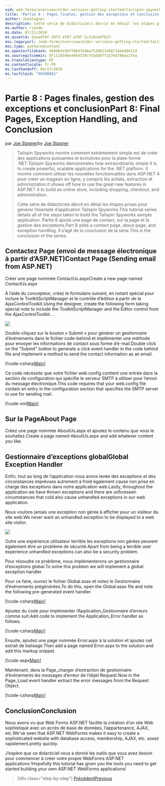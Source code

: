```yaml
---
uid: web-forms/overview/older-versions-getting-started/tailspin-spyworks/tailspin-spyworks-part-8
title: 'Partie 8 : Pages finales, gestion des exceptions et Conclusion | Microsoft Docs'
author: JoeStagner
description: Cette série de didacticiels décrit en détail les étapes prises pour générer l’exemple d’application Tailspin Spyworks. Partie 8 ajoute une page de contact, sur la page et l’exception...
ms.author: riande
ms.date: 07/21/2010
ms.assetid: 5aeadf8f-39f3-4f07-a78f-1c310c64fb23
msc.legacyurl: /web-forms/overview/older-versions-getting-started/tailspin-spyworks/tailspin-spyworks-part-8
msc.type: authoredcontent
ms.openlocfilehash: db8db4e3bff8047b48a7528b5146873ab6d84714
ms.sourcegitcommit: 0f1119340e4464720cfd16d0ff15764746ea1fea
ms.translationtype: MT
ms.contentlocale: fr-FR
ms.lasthandoff: 04/17/2019
ms.locfileid: "59398681"
---
```

# <a name="part-8-final-pages-exception-handling-and-conclusion"></a><span data-ttu-id="17a21-104">Partie 8 : Pages finales, gestion des exceptions et conclusion</span><span class="sxs-lookup"><span data-stu-id="17a21-104">Part 8: Final Pages, Exception Handling, and Conclusion</span></span>

<span data-ttu-id="17a21-105">par [Joe Stagner](https://github.com/JoeStagner)</span><span class="sxs-lookup"><span data-stu-id="17a21-105">by [Joe Stagner](https://github.com/JoeStagner)</span></span>

> <span data-ttu-id="17a21-106">Tailspin Spyworks montre comment extrêmement simple est de créer des applications puissantes et évolutives pour la plate-forme .NET.</span><span class="sxs-lookup"><span data-stu-id="17a21-106">Tailspin Spyworks demonstrates how extraordinarily simple it is to create powerful, scalable applications for the .NET platform.</span></span> <span data-ttu-id="17a21-107">Il montre comment utiliser les nouvelles fonctionnalités dans ASP.NET 4 pour créer un magasin en ligne, y compris les achats, extraction et administration.</span><span class="sxs-lookup"><span data-stu-id="17a21-107">It shows off how to use the great new features in ASP.NET 4 to build an online store, including shopping, checkout, and administration.</span></span>
> 
> <span data-ttu-id="17a21-108">Cette série de didacticiels décrit en détail les étapes prises pour générer l’exemple d’application Tailspin Spyworks.</span><span class="sxs-lookup"><span data-stu-id="17a21-108">This tutorial series details all of the steps taken to build the Tailspin Spyworks sample application.</span></span> <span data-ttu-id="17a21-109">Partie 8 ajoute une page de contact, sur la page et la gestion des exceptions.</span><span class="sxs-lookup"><span data-stu-id="17a21-109">Part 8 adds a contact page, about page, and exception handling.</span></span> <span data-ttu-id="17a21-110">Il s’agit de la conclusion de la série.</span><span class="sxs-lookup"><span data-stu-id="17a21-110">This is the conclusion of the series.</span></span>


## <a id="_Toc260221680"></a>  <span data-ttu-id="17a21-111">Contactez Page (envoi de message électronique à partir d’ASP.NET)</span><span class="sxs-lookup"><span data-stu-id="17a21-111">Contact Page (Sending email from ASP.NET)</span></span>

<span data-ttu-id="17a21-112">Créer une page nommée ContactUs.aspx</span><span class="sxs-lookup"><span data-stu-id="17a21-112">Create a new page named ContactUs.aspx</span></span>

<span data-ttu-id="17a21-113">À l’aide du concepteur, créez le formulaire suivant, en notant spécial pour inclure le ToolkitScriptManager et le contrôle d’édition à partir de la AjaxControlToolkit.</span><span class="sxs-lookup"><span data-stu-id="17a21-113">Using the designer, create the following form taking special note to include the ToolkitScriptManager and the Editor control from the AjaxControlToolkit.</span></span> <span data-ttu-id="17a21-114">.</span><span class="sxs-lookup"><span data-stu-id="17a21-114">.</span></span>

![](tailspin-spyworks-part-8/_static/image1.jpg)

<span data-ttu-id="17a21-115">Double-cliquez sur le bouton « Submit » pour générer un gestionnaire d’événements dans le fichier code-behind et implémenter une méthode pour envoyer les informations de contact sous forme d’e-mail.</span><span class="sxs-lookup"><span data-stu-id="17a21-115">Double click on the "Submit" button to generate a click event handler in the code behind file and implement a method to send the contact information as an email.</span></span>

[!code-csharp[Main](tailspin-spyworks-part-8/samples/sample1.cs)]

<span data-ttu-id="17a21-116">Ce code nécessite que votre fichier web.config contient une entrée dans la section de configuration qui spécifie le serveur SMTP à utiliser pour l’envoi du message électronique.</span><span class="sxs-lookup"><span data-stu-id="17a21-116">This code requires that your web.config file contain an entry in the configuration section that specifies the SMTP server to use for sending mail.</span></span>

[!code-xml[Main](tailspin-spyworks-part-8/samples/sample2.xml)]

## <a id="_Toc260221681"></a>  <span data-ttu-id="17a21-117">Sur la Page</span><span class="sxs-lookup"><span data-stu-id="17a21-117">About Page</span></span>

<span data-ttu-id="17a21-118">Créez une page nommée AboutUs.aspx et ajoutez le contenu que vous le souhaitez.</span><span class="sxs-lookup"><span data-stu-id="17a21-118">Create a page named AboutUs.aspx and add whatever content you like.</span></span>

## <a id="_Toc260221682"></a>  <span data-ttu-id="17a21-119">Gestionnaire d’exceptions global</span><span class="sxs-lookup"><span data-stu-id="17a21-119">Global Exception Handler</span></span>

<span data-ttu-id="17a21-120">Enfin, tout au long de l’application nous avons levée des exceptions et des circonstances imprévues autrement à froid également cause non prise en charge des exceptions dans notre application web.</span><span class="sxs-lookup"><span data-stu-id="17a21-120">Lastly, throughout the application we have thrown exceptions and there are unforeseen circumstances that cold also cause unhandled exceptions in our web application.</span></span>

<span data-ttu-id="17a21-121">Nous voulons jamais une exception non gérée à afficher pour un visiteur du site web.</span><span class="sxs-lookup"><span data-stu-id="17a21-121">We never want an unhandled exception to be displayed to a web site visitor.</span></span>

![](tailspin-spyworks-part-8/_static/image2.jpg)

<span data-ttu-id="17a21-122">Outre une expérience utilisateur terrible les exceptions non gérées peuvent également être un problème de sécurité.</span><span class="sxs-lookup"><span data-stu-id="17a21-122">Apart from being a terrible user experience unhandled exceptions can also be a security problem.</span></span>

<span data-ttu-id="17a21-123">Pour résoudre ce problème, nous implémenterons un gestionnaire d’exceptions global.</span><span class="sxs-lookup"><span data-stu-id="17a21-123">To solve this problem we will implement a global exception handler.</span></span>

<span data-ttu-id="17a21-124">Pour ce faire, ouvrez le fichier Global.asax et notez le Gestionnaire d’événements prégénérées.</span><span class="sxs-lookup"><span data-stu-id="17a21-124">To do this, open the Global.asax file and note the following pre-generated event handler.</span></span>

[!code-csharp[Main](tailspin-spyworks-part-8/samples/sample3.cs)]

<span data-ttu-id="17a21-125">Ajoutez du code pour implémenter l’Application\_Gestionnaire d’erreurs comme suit.</span><span class="sxs-lookup"><span data-stu-id="17a21-125">Add code to implement the Application\_Error handler as follows.</span></span>

[!code-csharp[Main](tailspin-spyworks-part-8/samples/sample4.cs)]

<span data-ttu-id="17a21-126">Ensuite, ajoutez une page nommée Error.aspx à la solution et ajoutez cet extrait de balisage.</span><span class="sxs-lookup"><span data-stu-id="17a21-126">Then add a page named Error.aspx to the solution and add this markup snippet.</span></span>

[!code-aspx[Main](tailspin-spyworks-part-8/samples/sample5.aspx)]

<span data-ttu-id="17a21-127">Maintenant, dans la Page\_charger d’extraction de gestionnaire d’événements les messages d’erreur de l’objet Request.</span><span class="sxs-lookup"><span data-stu-id="17a21-127">Now in the Page\_Load event handler extract the error messages from the Request Object.</span></span>

[!code-csharp[Main](tailspin-spyworks-part-8/samples/sample6.cs)]

## <a id="_Toc260221683"></a>  <span data-ttu-id="17a21-128">Conclusion</span><span class="sxs-lookup"><span data-stu-id="17a21-128">Conclusion</span></span>

<span data-ttu-id="17a21-129">Nous avons vu que Web Forms ASP.NET facilite la création d’un site Web sophistiqué avec un accès de base de données, l’appartenance, AJAX, etc.</span><span class="sxs-lookup"><span data-stu-id="17a21-129">We've seen that ASP.NET WebForms makes it easy to create a sophisticated website with database access, membership, AJAX, etc.</span></span> <span data-ttu-id="17a21-130">assez rapidement.</span><span class="sxs-lookup"><span data-stu-id="17a21-130">pretty quickly.</span></span>

<span data-ttu-id="17a21-131">J’espère que ce didacticiel vous a donné les outils que vous avez besoin pour commencer à créer votre propre WebForms ASP.NET applications !</span><span class="sxs-lookup"><span data-stu-id="17a21-131">Hopefully this tutorial has given you the tools you need to get started building your own ASP.NET WebForms applications!</span></span>

> [!div class="step-by-step"]
> [<span data-ttu-id="17a21-132">Précédent</span><span class="sxs-lookup"><span data-stu-id="17a21-132">Previous</span></span>](tailspin-spyworks-part-7.md)
